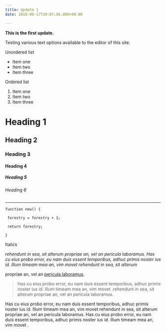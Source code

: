 ```yaml
---
title: Update 1
date: 2018-09-17T20:07:56.000+00:00

---
```

**This is the first update.**

Testing various text options available to the editor of this site. 

Unordered list

* Item one
* Item two
* Item three

Ordered list

1. Item one
2. Item two
3. Item three

# Heading 1

## Heading 2

### Heading 3

#### Heading 4

##### Heading 5

###### Heading 6

***

    function new() {

     forestry = forestry + 1;

     return forestry;

    }

Italics

_rehendunt in sea, sit alterum propriae an, vel an pericula laboramus. Has cu eius probo error, eu nam duis essent temporibus, adhuc primis noster ius id. Illum timeam mea an, vim movet rehendunt in sea, sit alterum_ 

propriae an, vel an [pericula laboramus](/update-two/). 

> Has cu eius probo error, eu nam duis essent temporibus, adhuc primis noster ius id. Illum timeam mea an, vim movet .rehendunt in sea, sit alterum propriae an, vel an pericula laboramus.

 Has cu eius probo error, eu
nam duis essent temporibus, adhuc primis noster ius id. Illum timeam mea an, vim movet rehendunt in sea, sit alterum propriae an, vel an pericula laboramus. Has cu eius probo error, eu nam duis essent temporibus, adhuc primis noster ius id. Illum timeam mea an, vim movet .